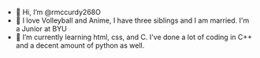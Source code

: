 - 👋 Hi, I’m @rmccurdy268O
- 👀 I love Volleyball and Anime, I have three siblings and I am married. I'm a Junior at BYU
- 🌱 I’m currently learning html, css, and C. I've done a lot of coding in C++ and a decent amount of python as well. 

<!---
rmccurdy268/rmccurdy268 is a ✨ special ✨ repository because its `README.md` (this file) appears on your GitHub profile.
You can click the Preview link to take a look at your changes.
--->
